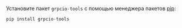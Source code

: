 Установите пакет `grpcio-tools` с помощью менеджера пакетов [pip](https://pip.pypa.io/en/stable/):

```python
pip install grpcio-tools
```
